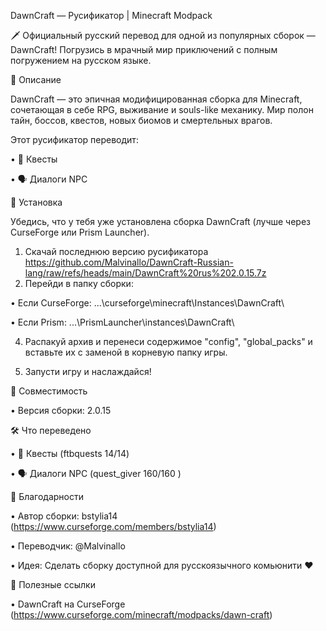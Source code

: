 DawnCraft — Русификатор | Minecraft Modpack

🗡️ Официальный русский перевод для одной из популярных сборок — DawnCraft! 
Погрузись в мрачный мир приключений с полным погружением на русском языке.

📌 Описание

DawnCraft — это эпичная модифицированная сборка для Minecraft, сочетающая в себе RPG, выживание и souls-like механику.
Мир полон тайн, боссов, квестов, новых биомов и смертельных врагов.

Этот русификатор переводит:

 • 📘 Квесты 
 
 • 🗣️ Диалоги NPC 

💾 Установка

Убедись, что у тебя уже установлена сборка DawnCraft (лучше через CurseForge или Prism Launcher).

1. Скачай последнюю версию русификатора  https://github.com/Malvinallo/DawnCraft-Russian-lang/raw/refs/heads/main/DawnCraft%20rus%202.0.15.7z
2. Перейди в папку сборки:
 
 • Если CurseForge: ...\curseforge\minecraft\Instances\DawnCraft\

 • Если Prism: ...\PrismLauncher\instances\DawnCraft\
 
 4. Распакуй архив и перенеси содержимое "config", "global_packs" и вставьте их с заменой в корневую папку игры.
  
 5. Запусти игру и наслаждайся!

🔄 Совместимость

 • Версия сборки: 2.0.15

🛠️ Что переведено

 • 📘 Квесты (ftbquests 14/14)
 
 • 🗣️ Диалоги NPC (quest_giver 160/160 )

🤝 Благодарности

 • Автор сборки: bstylia14 (https://www.curseforge.com/members/bstylia14)
 
 • Переводчик: @Malvinallo
 
 • Идея: Сделать сборку доступной для русскоязычного комьюнити ❤️

🔗 Полезные ссылки

 • DawnCraft на CurseForge (https://www.curseforge.com/minecraft/modpacks/dawn-craft)
